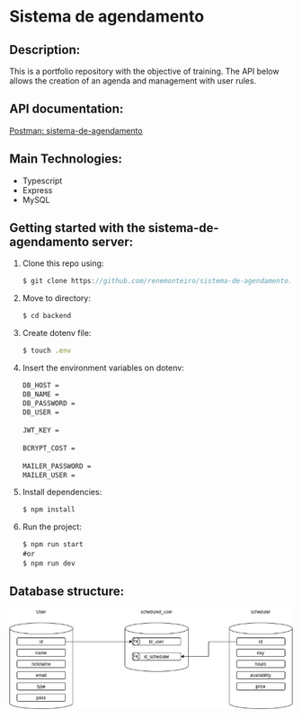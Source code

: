 # Sistema de agendamento

## Description:

This is a portfolio repository with the objective of training. The API below allows the creation of an agenda and management with user rules.

## API documentation:

[Postman: sistema-de-agendamento](https://documenter.getpostman.com/view/13683623/TVsshT9X)

## Main Technologies:

- Typescript
- Express
- MySQL

## Getting started with the sistema-de-agendamento server:

1. Clone this repo using:

    ```jsx
    $ git clone https://github.com/renemonteiro/sistema-de-agendamento.git
    ```

2. Move to directory:

    ```jsx
    $ cd backend
    ```

3. Create dotenv file:

    ```jsx
    $ touch .env
    ```

4. Insert the environment variables on dotenv:

    ```
    DB_HOST = 
    DB_NAME = 
    DB_PASSWORD = 
    DB_USER = 
    
    JWT_KEY = 
    
    BCRYPT_COST =
    
    MAILER_PASSWORD = 
    MAILER_USER =
    ```

5. Install dependencies:

    ```jsx
    $ npm install
    ```

6. Run the project: 

    ```jsx
    $ npm run start 
    #or
    $ npm run dev
    ```

## Database structure:
![DatabaseDiagram](databaseDiagram.png)
 



